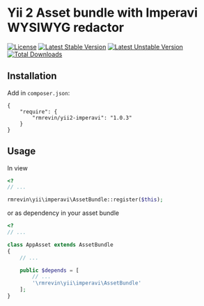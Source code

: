 Yii 2 Asset bundle with Imperavi WYSIWYG redactor
===============================
[![License](https://poser.pugx.org/rmrevin/yii2-imperavi/license.svg)](https://packagist.org/packages/rmrevin/yii2-imperavi)
[![Latest Stable Version](https://poser.pugx.org/rmrevin/yii2-imperavi/v/stable.svg)](https://packagist.org/packages/rmrevin/yii2-imperavi)
[![Latest Unstable Version](https://poser.pugx.org/rmrevin/yii2-imperavi/v/unstable.svg)](https://packagist.org/packages/rmrevin/yii2-imperavi)
[![Total Downloads](https://poser.pugx.org/rmrevin/yii2-imperavi/downloads.svg)](https://packagist.org/packages/rmrevin/yii2-imperavi)

Installation
------------
Add in `composer.json`:
```
{
    "require": {
        "rmrevin/yii2-imperavi": "1.0.3"
    }
}
```

Usage
-----
In view
```php
<?
// ...

rmrevin\yii\imperavi\AssetBundle::register($this);

```

or as dependency in your asset bundle
```php
<?
// ...

class AppAsset extends AssetBundle
{
	// ...

	public $depends = [
		// ...
		'\rmrevin\yii\imperavi\AssetBundle'
	];
}

```